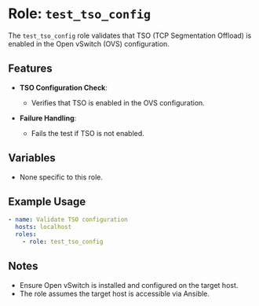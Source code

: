 # Role: `test_tso_config`

The `test_tso_config` role validates that TSO (TCP Segmentation Offload) is enabled in the Open vSwitch (OVS) configuration.

## Features

- **TSO Configuration Check**:
  - Verifies that TSO is enabled in the OVS configuration.

- **Failure Handling**:
  - Fails the test if TSO is not enabled.

## Variables

- None specific to this role.

## Example Usage

```yaml
- name: Validate TSO configuration
  hosts: localhost
  roles:
    - role: test_tso_config
```

## Notes

- Ensure Open vSwitch is installed and configured on the target host.
- The role assumes the target host is accessible via Ansible.
